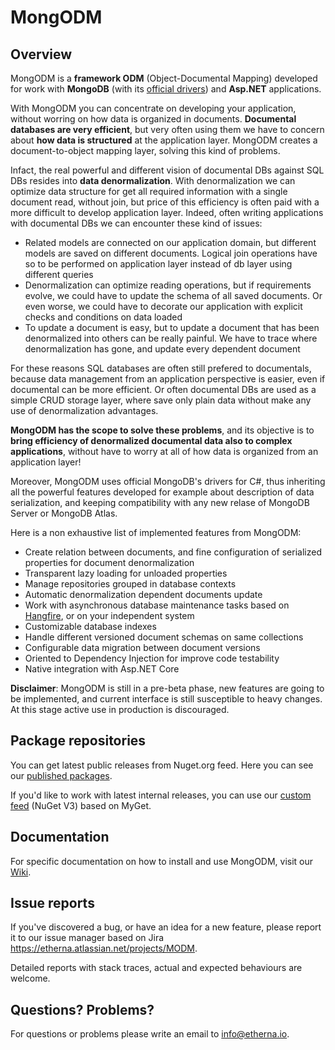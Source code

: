 ﻿MongODM
=========

## Overview

MongODM is a **framework ODM** (Object-Documental Mapping) developed for work with **MongoDB** (with its [official drivers](https://github.com/mongodb/mongo-csharp-driver)) and **Asp.NET** applications.

With MongODM you can concentrate on developing your application, without worring on how data is organized in documents. **Documental databases are very efficient**, but very often using them we have to concern about **how data is structured** at the application layer. MongODM creates a document-to-object mapping layer, solving this kind of problems.

Infact, the real powerful and different vision of documental DBs against SQL DBs resides into **data denormalization**. With denormalization we can optimize data structure for get all required information with a single document read, without join, but price of this efficiency is often paid with a more difficult to develop application layer. Indeed, often writing applications with documental DBs we can encounter these kind of issues:

- Related models are connected on our application domain, but different models are saved on different documents. Logical join operations have so to be performed on application layer instead of db layer using different queries
- Denormalization can optimize reading operations, but if requirements evolve, we could have to update the schema of all saved documents. Or even worse, we could have to decorate our application with explicit checks and conditions on data loaded
- To update a document is easy, but to update a document that has been denormalized into others can be really painful. We have to trace where denormalization has gone, and update every dependent document

For these reasons SQL databases are often still prefered to documentals, because data management from an application perspective is easier, even if documental can be more efficient. Or often documental DBs are used as a simple CRUD storage layer, where save only plain data without make any use of denormalization advantages.

**MongODM has the scope to solve these problems**, and its objective is to **bring efficiency of denormalized documental data also to complex applications**, without have to worry at all of how data is organized from an application layer!

Moreover, MongODM uses official MongoDB's drivers for C#, thus inheriting all the powerful features developed for example about description of data serialization, and keeping compatibility with any new relase of MongoDB Server or MongoDB Atlas.

Here is a non exhaustive list of implemented features from MongODM:

- Create relation between documents, and fine configuration of serialized properties for document denormalization
- Transparent lazy loading for unloaded properties
- Manage repositories grouped in database contexts
- Automatic denormalization dependent documents update
- Work with asynchronous database maintenance tasks based on [Hangfire](https://www.hangfire.io/), or on your independent system
- Customizable database indexes
- Handle different versioned document schemas on same collections
- Configurable data migration between document versions
- Oriented to Dependency Injection for improve code testability
- Native integration with Asp.NET Core

**Disclaimer**: MongODM is still in a pre-beta phase, new features are going to be implemented, and current interface is still susceptible to heavy changes. At this stage active use in production is discouraged.

Package repositories
--------------------

You can get latest public releases from Nuget.org feed. Here you can see our [published packages](https://www.nuget.org/profiles/etherna).

If you'd like to work with latest internal releases, you can use our [custom feed](https://www.myget.org/F/etherna/api/v3/index.json) (NuGet V3) based on MyGet.

Documentation
-------------

For specific documentation on how to install and use MongODM, visit our [Wiki](https://github.com/Etherna/mongodm/wiki).

Issue reports
-------------

If you've discovered a bug, or have an idea for a new feature, please report it to our issue manager based on Jira https://etherna.atlassian.net/projects/MODM.

Detailed reports with stack traces, actual and expected behaviours are welcome.

Questions? Problems?
---------------------

For questions or problems please write an email to [info@etherna.io](mailto:info@etherna.io).
